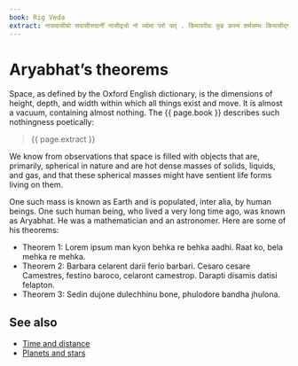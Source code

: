 ```yaml
---
book: Rig Veda
extract: नासदासीन्नो सदासीत्तदानीं नासीद्रजो नो व्योमा परो यत् . किमावरीवः कुह कस्य शर्मन्नम्भः किमासीद्गहनं गभीरम् ॥ | Then even non-existence was not there, nor existence, there was no air then, nor the space beyond it.
---
```


# Aryabhat’s theorems

Space, as defined by the Oxford English dictionary, is the dimensions of height, depth, and width within which all things exist and move. It is almost a vacuum, containing almost nothing. The {{ page.book }} describes such nothingness poetically:

>  {{ page.extract }}


We know from observations that space is filled with objects that are, primarily, spherical in nature and are hot dense masses of solids, liquids, and gas, and that these spherical masses might have sentient life forms living on them.

One such mass is known as Earth and is populated, inter alia, by human beings. One such human being, who lived a very long time ago, was known as Aryabhat. He was a mathematician and an astronomer.  Here are some of his theorems:

-  Theorem 1: Lorem ipsum man kyon behka re behka aadhi. Raat ko, bela mehka re mehka.
-  Theorem 2: Barbara celarent darii ferio barbari. Cesaro cesare Camestres, festino baroco, celaront camestrop. Darapti disamis datisi felapton.
-  Theorem 3: Sedin dujone dulechhinu bone, phulodore bandha jhulona.

## See also

-  [Time and distance](time_distance.md)
-  [Planets and stars](planet_stars.md)
